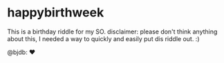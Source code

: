 # happybirthweek
This is a birthday riddle for my SO.
disclaimer: please don't think anything about this, I needed a way to quickly and easily put dis riddle out. :)

@bjdb: :hearts:
